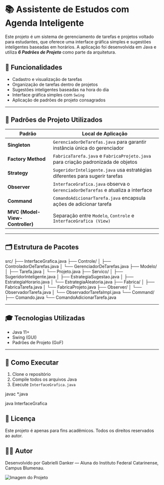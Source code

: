 # 📚 Assistente de Estudos com Agenda Inteligente

Este projeto é um sistema de gerenciamento de tarefas e projetos voltado para estudantes, que oferece uma interface gráfica simples e sugestões inteligentes baseadas em horários. A aplicação foi desenvolvida em Java e utiliza ***6 Padrões de Projeto*** como parte da arquitetura.

## 🚀 Funcionalidades

- Cadastro e visualização de tarefas
- Organização de tarefas dentro de projetos
- Sugestões inteligentes baseadas na hora do dia
- Interface gráfica simples com `Swing`
- Aplicação de padrões de projeto consagrados


---

## 🧠 Padrões de Projeto Utilizados

| Padrão             | Local de Aplicação |
|--------------------|---------------------|
| **Singleton**      | `GerenciadorDeTarefas.java` para garantir instância única do gerenciador |
| **Factory Method** | `FabricaTarefa.java` e `FabricaProjeto.java` para criação padronizada de objetos |
| **Strategy**       | `SugeridorInteligente.java` usa estratégias diferentes para sugerir tarefas |
| **Observer**       | `InterfaceGrafica.java` observa o `GerenciadorDeTarefas` e atualiza a interface |
| **Command**        | `ComandoAdicionarTarefa.java` encapsula ações de adicionar tarefa |
| **MVC (Model-View-Controller)** | Separação entre `Modelo`, `Controle` e `InterfaceGrafica (View)` |

---

## 🗂️ Estrutura de Pacotes

src/
├── InterfaceGrafica.java
├── Controle/
│   ├── ControladorDeTarefas.java
│   └── GerenciadorDeTarefas.java
├── Modelo/
│   ├── Tarefa.java
│   └── Projeto.java
├── Servico/
│   ├── SugeridorInteligente.java
│   ├── EstrategiaSugestao.java
│   ├── EstrategiaHorario.java
│   └── EstrategiaAleatoria.java
├── Fabrica/
│   ├── FabricaTarefa.java
│   └── FabricaProjeto.java
├── Observer/
│   └── ObservadorTarefa.java
│   └── ObservadorTarefaImpl.java
└── Command/
    ├── Comando.java
    └── ComandoAdicionarTarefa.java

---

## 🎓 Tecnologias Utilizadas

- Java 11+
- Swing (GUI)
- Padrões de Projeto (GoF)

---

## 🧪 Como Executar

1. Clone o repositório
2. Compile todos os arquivos Java
3. Execute `InterfaceGrafica.java`

javac *.java

java InterfaceGrafica

## 🧾 Licença
Este projeto é apenas para fins acadêmicos. Todos os direitos reservados ao autor.

## 👨‍💻 Autor
Desenvolvido por Gabrielli Danker — Aluna do Instituto Federal Catarinense, Campus Blumenau.

<img src="https://github.com/gabsdnker/IFC/tree/main/PAP/Projeto%20Final/images" alt="Imagem do Projeto">
